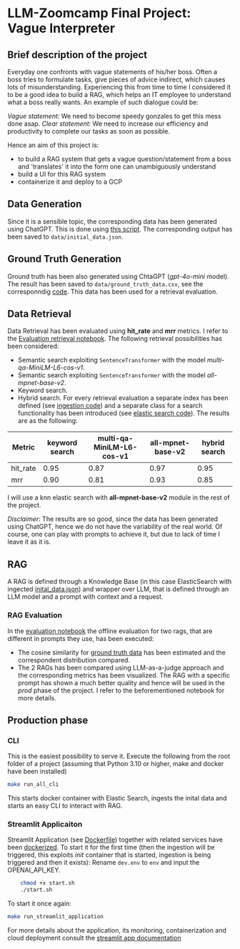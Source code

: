 # LLM-Zoomcamp Final Project: Vague Interpreter

## Brief description of the project

Everyday one confronts with vague statements of his/her boss. Often a boss tries to formulate tasks, give pieces of advice indirect, which causes lots of misunderstanding. Experiencing this from time to time I considered it to be a good idea to build a RAG, which helps an IT employee to understand what a boss really wants. An example of such dialogue could be:

_Vague statement:_ We need to become speedy gonzales to get this mess done asap.
_Clear statement:_ We need to increase our efficiency and productivity to complete our tasks as soon as possible.

Hence an aim of this project is:
- to build a RAG system that gets a vague question/statement from a boss and 'translates' it into the form one can unambiguously understand
- build a UI for this RAG system
- containerize it and deploy to a GCP

## Data Generation
Since it is a sensible topic, the corresponding data has been generated using ChatGPT.
This is done using [this script](./data_utils/initial_data_generation.py). The corresponding output has been saved to ```data/initial_data.json```.

## Ground Truth Generation
Ground truth has been also generated using ChtaGPT (_gpt-4o-mini_ model). The result has been saved to ```data/ground_truth_data.csv```, see the corresponndig [code](./data_utils/generating_ground_truth_asyncio.py). This data has been used for a retrieval evaluation.

## Data Retrieval
Data Retrieval has been evaluated using __hit_rate__ and __mrr__ metrics. I refer to the [Evaluation retrieval notebook](./notebooks/retrieval_evaluation.ipynb).
The following retrieval possibilities has been considered:
 - Semantic search exploiting ```SentenceTransformer``` with the model _multi-qa-MiniLM-L6-cos-v1_.
 - Semantic search exploiting ```SentenceTransformer``` with the model _all-mpnet-base-v2_.
 - Keyword search.
 - Hybrid search.
  For every retrieval evaluation a separate index has been defined (see [ingestion code](./src/data_ingestion.py)) and a separate class for a search functionality has been introduced (see [elastic search code](./src/elastic_search_engine.py)). The results are as the following:

  | Metric   | keyword search | multi-qa-MiniLM-L6-cos-v1 | all-mpnet-base-v2 | hybrid search |
  | -------- | -------------- | ------------------------- | ----------------- |---------------| 
  | hit_rate | 0.95           | 0.87                      | 0.97              | 0.95          |  
  | mrr      | 0.90           | 0.81                      | 0.93              | 0.85          |      
 
 I will use a knn elastic search with __all-mpnet-base-v2__ module in the rest of the project.

_Disclaimer:_ The results are so good, since the data has been generated using ChatGPT, hence we do not have the variability of the real world. Of course, one can play with prompts to achieve it, but due to lack of time I leave it as it is.

## RAG

A RAG is defined through a Knowledge Base (in this case ElasticSearch with ingected [inital_data.json](./data/initial_data.json)) and wrapper over LLM, that is defined through an LLM model and a prompt with context and a request.

### RAG Evaluation
In the [evaluation notebook](./notebooks/rag_evaluation.ipynb) the offline evaluation for two rags, that are different in prompts they use, has been executed:
- The cosine similarity for [ground truth data](./data/ground_truth_data.csv) has been estimated and the correspondent distribution compared.
- The 2 RAGs has been compared using LLM-as-a-judge approach and the corresponding metrics has been visualized.
The RAG with a specific prompt has shown a much better quality and hence will be used in the _prod_ phase of the project. I refer to the beforementioned notebook for more details.

## Production phase

### CLI
This is the easiest possibility to serve it. Execute the following from the root folder of a project (assuming that Python 3.10 or higher, make and docker have been installed)
```bash
make run_all_cli
```
This starts docker container with Elastic Search, ingests the inital data and starts an easy CLI to interact with RAG.

### Streamlit Applicaiton

Streamlit Application (see [Dockerfile](Dockerfile)) together with related services have been [dockerized](docker-compose.yaml). To start it for the first time (then the ingestion will be triggered, this exploits _init_ container that is started, ingestion is being triggered and then it exists):
Rename ```dev.env``` to ```env``` and input the OPENAI_API_KEY.

```bash
    chmod +x start.sh
    ./start.sh
```

To start it once again:

```bash
make run_streamlit_application
```
For more details about the application, its monitoring, containerization and cloud deployment consult the [streamlit app documentation](StreamlitApplication.md)